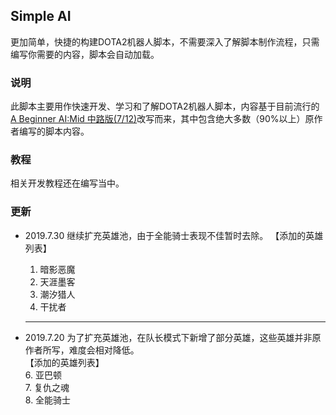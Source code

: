 ## Simple AI
更加简单，快捷的构建DOTA2机器人脚本，不需要深入了解脚本制作流程，只需编写你需要的内容，脚本会自动加载。
### 说明
此脚本主要用作快速开发、学习和了解DOTA2机器人脚本，内容基于目前流行的[A Beginner AI:Mid 中路版(7/12)](https://steamcommunity.com/sharedfiles/filedetails/?id=1573671599)改写而来，其中包含绝大多数（90%以上）原作者编写的脚本内容。
### 教程
相关开发教程还在编写当中。
### 更新

 - 2019.7.30
	继续扩充英雄池，由于全能骑士表现不佳暂时去除。
	【添加的英雄列表】  
	1. 暗影恶魔
	2. 天涯墨客
	3. 潮汐猎人
	4. 干扰者
	
	---
 - 2019.7.20
	为了扩充英雄池，在队长模式下新增了部分英雄，这些英雄并非原作者所写，难度会相对降低。  
	【添加的英雄列表】  
	6. 亚巴顿  
	7. 复仇之魂  
	8. 全能骑士

